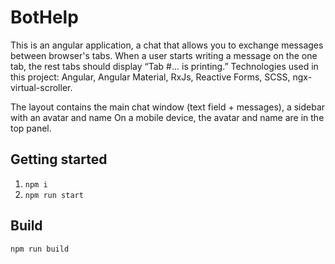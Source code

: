 # BotHelp
This is an angular application, a chat that allows you to exchange messages between browser's tabs. 
When a user starts writing a message on the one tab, the rest tabs should display “Tab #... is printing.”
Technologies used in this project: Angular, Angular Material, RxJs, Reactive Forms, SCSS, ngx-virtual-scroller.

The layout contains the main chat window (text field + messages), a sidebar with an avatar and name
On a mobile device, the avatar and name are in the top panel.
## Getting started
1. `npm i`
2. `npm run start`

## Build
`npm run build`
